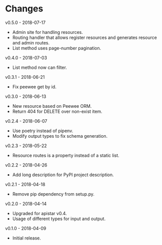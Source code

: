 # Changes
v0.5.0 - 2018-07-17
 * Admin site for handling resources.
 * Routing handler that allows register resources and generates resource and admin routes.
 * List method uses page-number pagination.

v0.4.0 - 2018-07-03
 * List method now can filter.

v0.3.1 - 2018-06-21
 * Fix peewee get by id.

v0.3.0 - 2018-06-13
 * New resource based on Peewee ORM.
 * Return 404 for DELETE over non-exist item.

v0.2.4 - 2018-06-07
 * Use poetry instead of pipenv.
 * Modify output types to fix schema generation.

v0.2.3 - 2018-05-22
 * Resource routes is a property instead of a static list.

v0.2.2 - 2018-04-26
 * Add long description for PyPI project description.

v0.2.1 - 2018-04-18
 * Remove pip dependency from setup.py.

v0.2.0 - 2018-04-14
 * Upgraded for apistar v0.4.
 * Usage of different types for input and output.

v0.1.0 - 2018-04-09
 * Initial release.

